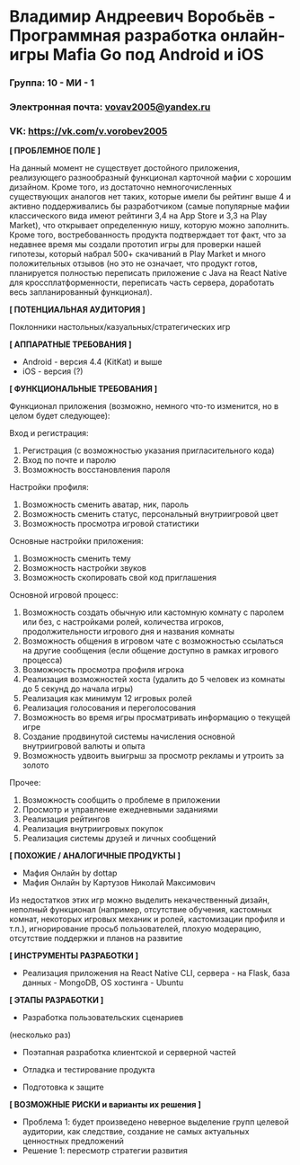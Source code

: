 # Владимир Андреевич Воробьёв - Программная разработка онлайн-игры Mafia Go под Android и iOS

### Группа: 10 - МИ - 1
### Электронная почта: vovav2005@yandex.ru
### VK: https://vk.com/v.vorobev2005

**[ ПРОБЛЕМНОЕ ПОЛЕ ]**

На данный момент не существует достойного приложения, реализующего разнообразный функционал карточной мафии с хорошим дизайном. Кроме того, из достаточно немногочисленных существующих аналогов нет таких, которые имели бы рейтинг выше 4 и активно поддерживались бы разработчиком (самые популярные мафии классического вида имеют рейтинги 3,4 на App Store и 3,3 на Play Market), что открывает определенную нишу, которую можно заполнить. Кроме того, востребованность продукта подтверждает тот факт, что за недавнее время мы создали прототип игры для проверки нашей гипотезы, который набрал 500+ скачиваний в Play Market и много положительных отзывов (но это не означает, что продукт готов, планируется полностью переписать приложение с Java на React Native для кроссплатформенности, переписать часть сервера, доработать весь запланированный функционал).

**[ ПОТЕНЦИАЛЬНАЯ АУДИТОРИЯ ]**

Поклонники настольных/казуальных/стратегических игр

**[ АППАРАТНЫЕ ТРЕБОВАНИЯ ]**

* Android - версия 4.4 (KitKat) и выше
* iOS - версия (?)

**[ ФУНКЦИОНАЛЬНЫЕ ТРЕБОВАНИЯ ]**

Функционал приложения (возможно, немного что-то изменится, но в целом будет следующее):

Вход и регистрация:
1) Регистрация (с возможностью указания пригласительного кода)
2) Вход по почте и паролю
3) Возможность восстановления пароля

Настройки профиля:
1) Возможность сменить аватар, ник, пароль
2) Возможность сменить статус, персональный внутриигровой цвет
3) Возможность просмотра игровой статистики

Основные настройки приложения:
1) Возможность сменить тему
2) Возможность настройки звуков
3) Возможность скопировать свой код приглашения

Основной игровой процесс:
1) Возможность создать обычную или кастомную комнату с паролем или без, с настройками ролей, количества игроков, продолжительности игрового дня и названия комнаты
2) Возможность общения в игровом чате с возможностью ссылаться на другие сообщения (если общение доступно в рамках игрового процесса)
3) Возможность просмотра профиля игрока
4) Реализация возможностей хоста (удалить до 5 человек из комнаты до 5 секунд до начала игры)
5) Реализация как минимум 12 игровых ролей
6) Реализация голосования и переголосования
7) Возможность во время игры просматривать информацию о текущей игре
8) Создание продвинутой системы начисления основной внутриигровой валюты и опыта
9) Возможность удвоить выигрыш за просмотр рекламы и утроить за золото

Прочее:
1) Возможность сообщить о проблеме в приложении
2) Просмотр и управление ежедневными заданиями
3) Реализация рейтингов
4) Реализация внутриигровых покупок
5) Реализация системы друзей и личных сообщений

**[ ПОХОЖИЕ / АНАЛОГИЧНЫЕ ПРОДУКТЫ ]**

* Мафия Онлайн by dottap 
*	Мафия Онлайн by Картузов Николай Максимович

Из недостатков этих игр можно выделить некачественный дизайн, неполный функционал (например, отсутствие обучения, кастомных комнат, некоторых игровых механик и ролей, кастомизации профиля и т.п.), игнорирование просьб пользователей, плохую модерацию, отсутствие поддержки и планов на развитие

**[ ИНСТРУМЕНТЫ РАЗРАБОТКИ ]**

* Реализация приложения на React Native CLI, сервера - на Flask, база данных - MongoDB, OS хостинга - Ubuntu

**[ ЭТАПЫ РАЗРАБОТКИ ]**

* Разработка пользовательских сценариев

(несколько раз)
* Поэтапная разработка клиентской и серверной частей
* Отладка и тестирование продукта

* Подготовка к защите

**[ ВОЗМОЖНЫЕ РИСКИ и варианты их решения ]**

* Проблема 1: будет произведено неверное выделение групп целевой аудитории, как следствие, создание не самых актуальных ценностных предложений
* Решение 1: пересмотр стратегии развития
 
